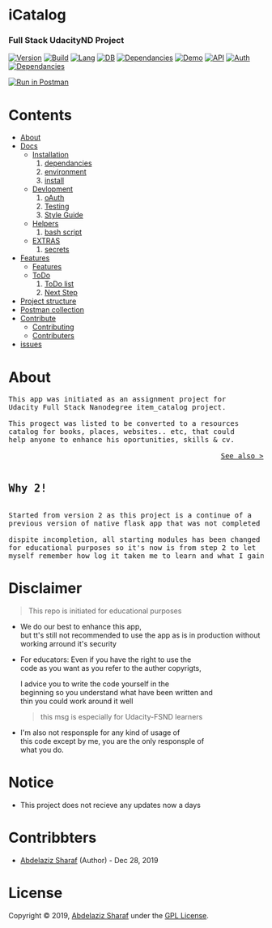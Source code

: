 # iCatalog

### Full Stack UdacityND Project

[![Version](https://img.shields.io/badge/Version-2.0.0-darkgreen.svg)](https://github.com/AbdelazizSharaf001/iCatalog)
[![Build](https://img.shields.io/badge/Build-down-black.svg)](https://github.com/AbdelazizSharaf001/iCatalog)
[![Lang](https://img.shields.io/badge/Lang-Python-darkblue.svg)](https://github.com/AbdelazizSharaf001/iCatalog)
[![DB](https://img.shields.io/badge/DB-sqlite-blue.svg)](https://github.com/AbdelazizSharaf001/iCatalog)
[![Dependancies](https://img.shields.io/badge/Dependancies-passing-yellow.svg)](/docs#dependancies)
[![Demo](https://img.shields.io/badge/Demo-down-red.svg)](#)
[![API](https://img.shields.io/badge/API-down-red.svg)](#)
[![Auth](https://img.shields.io/badge/Auth-No-red.svg)](#)
[![Dependancies](https://img.shields.io/badge/License-GPL%203.0-black.svg)](https://github.com/AbdelazizSharaf001/iCatalog/blob/master/LICENSE)

[![Run in Postman](https://run.pstmn.io/button.svg)](https://app.getpostman.com/run-collection/b5ac5d891a3964aa896a)
<!--- ( [![Deploy](https://www.herokucdn.com/deploy/button.svg)](https://heroku.com/deploy) --->



# Contents

- [About](#about)
- [Docs](https://github.com/AbdelazizSharaf001/iCatalog/tree/master/docs)
  * [Installation](https://github.com/AbdelazizSharaf001/iCatalog/tree/master/docs/ins.md)
    1. [dependancies](https://github.com/AbdelazizSharaf001/iCatalog/tree/master/docs/ins.md#dependancies)
    2. [environment](https://github.com/AbdelazizSharaf001/iCatalog/tree/master/docs/ins.md#environment)
    3. [install](https://github.com/AbdelazizSharaf001/iCatalog/tree/master/docs/ins.md#install)
  * [Devlopment](https://github.com/AbdelazizSharaf001/iCatalog/tree/master/docs/Dev.md)
    1. [oAuth](https://github.com/AbdelazizSharaf001/iCatalog/tree/master/docs/Dev.md#oauth)
    2. [Testing](https://github.com/AbdelazizSharaf001/iCatalog/tree/master/docs/Dev.md#testing)
    3. [Style Guide](https://github.com/AbdelazizSharaf001/iCatalog/tree/master/docs/Dev.md#style-guide)
  * [Helpers](https://github.com/AbdelazizSharaf001/iCatalog/tree/master/docs/helpers.md)
    1. [bash script](https://github.com/AbdelazizSharaf001/iCatalog/tree/master/docs/helpers.md#bash)
  * [EXTRAS](https://github.com/AbdelazizSharaf001/iCatalog/tree/master/docs/EXTRAS.md)
    1. [secrets](https://github.com/AbdelazizSharaf001/iCatalog/tree/master/docs/EXTRAS.md#secrets)
- [Features](https://github.com/AbdelazizSharaf001/iCatalog/tree/master/docs/features.md)
  * [Features](https://github.com/AbdelazizSharaf001/iCatalog/tree/master/docs/features.md)
  * [ToDo](https://github.com/AbdelazizSharaf001/iCatalog/tree/master/docs/to_do.md)
    1. [ToDo list](https://github.com/AbdelazizSharaf001/iCatalog/tree/master/docs/to_do.md#todo)
    2. [Next Step](https://github.com/AbdelazizSharaf001/iCatalog/tree/master/docs/to_do.md#next-step)
- [Project structure](https://github.com/AbdelazizSharaf001/iCatalog/tree/master/docs/structure.md)
- [Postman collection](https://documenter.getpostman.com/view/9649012/SWLb8UxS)
- [Contribute](https://github.com/AbdelazizSharaf001/iCatalog/tree/master/docs/contribute.md)
  * [Contributing](https://github.com/AbdelazizSharaf001/iCatalog/tree/master/docs/CONTRIBUTING.md)
  * [Contributers](https://github.com/AbdelazizSharaf001/iCatalog/tree/master/docs/contributers.md)
- [issues](https://github.com/AbdelazizSharaf001/iCatalog/tree/master/docs/issues.md)


# About

<pre>
This app was initiated as an assignment project for
Udacity Full Stack Nanodegree item_catalog project.

This progect was listed to be converted to a resources
catalog for books, places, websites.. etc, that could
help anyone to enhance his oportunities, skills & cv.

<a  style="float: right;"
    href="https://icatalog.herokuapp.com/about"
    target="_blank">See also ></a>
</pre>

<pre>
<h2>Why 2!</h2>
Started from version 2 as this project is a continue of a
previous version of native flask app that was not completed

dispite incompletion, all starting modules has been changed
for educational purposes so it's now is from step 2 to let
myself remember how log it taken me to learn and what I gained
</pre>

# Disclaimer

> This repo is initiated for educational purposes

- We do our best to enhance this app,
  <br>but tt's still not recommended to use the app as is
  in production without working arround it's security

- For educators: Even if you have the right to use the
  <br>code as you want as you refer to the auther copyrigts,
  
  I advice you to write the code yourself in the
  <br>beginning so you understand what have been written and
  <br>thin you could work around it well
  > this msg is especially for Udacity-FSND learners
  
- I'm also not responsple for any kind of usage of
  <br>this code except by me, you are the only responsple of
  <br>what you do.

# Notice
- This project does not recieve any updates now a days

# Contribbters
- [Abdelaziz Sharaf][1] (Author) - Dec 28, 2019


# License

Copyright © 2019,
[Abdelaziz Sharaf](https://github.com/AbdelazizSharaf001)
under the [GPL License](LICENSE).

  [1]: https://github.com/AbdelazizSharaf001
